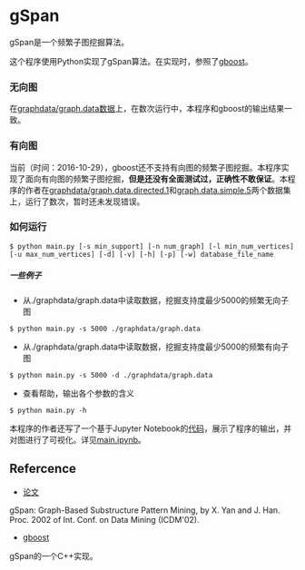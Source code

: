 # gSpan
gSpan是一个频繁子图挖掘算法。

这个程序使用Python实现了gSpan算法。在实现时，参照了[gboost](http://www.nowozin.net/sebastian/gboost/)。

### 无向图
在[graphdata/graph.data数据](./graphdata/graph.data)上，在数次运行中，本程序和gboost的输出结果一致。

### 有向图
当前（时间：2016-10-29），gboost还不支持有向图的频繁子图挖掘。本程序实现了面向有向图的频繁子图挖掘，**但是还没有全面测试过，正确性不敢保证**。本程序的作者在[graphdata/graph.data.directed.1](./graphdata/graph.data.directed.1)和[graph.data.simple.5](./graphdata/graph.data.simple.5)两个数据集上，运行了数次，暂时还未发现错误。


### 如何运行
```
$ python main.py [-s min_support] [-n num_graph] [-l min_num_vertices] [-u max_num_vertices] [-d] [-v] [-h] [-p] [-w] database_file_name 
```

##### 一些例子

- 从./graphdata/graph.data中读取数据，挖掘支持度最少5000的频繁无向子图
```
$ python main.py -s 5000 ./graphdata/graph.data
```

- 从./graphdata/graph.data中读取数据，挖掘支持度最少5000的频繁有向子图
```
$ python main.py -s 5000 -d ./graphdata/graph.data
```

- 查看帮助，输出各个参数的含义
```
$ python main.py -h
```

本程序的作者还写了一个基于Jupyter Notebook的[代码](./main.ipynb)，展示了程序的输出，并对图进行了可视化。详见[main.ipynb](./main.ipynb)。

## Refercence
- [论文](http://www.cs.ucsb.edu/~xyan/papers/gSpan-short.pdf)

gSpan: Graph-Based Substructure Pattern Mining, by X. Yan and J. Han. 
Proc. 2002 of Int. Conf. on Data Mining (ICDM'02). 

- [gboost](http://www.nowozin.net/sebastian/gboost/)

gSpan的一个C++实现。
